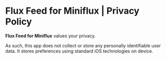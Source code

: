 # Flux Feed for Miniflux | Privacy Policy

**Flux Feed for Miniflux** values your privacy.

As such, this app does not collect or store any personally identifiable user data. It stores preferences using standard iOS technologies on device.

